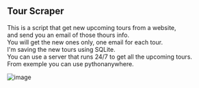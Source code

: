 ## Tour Scraper

This is a script that get new upcoming tours from a website,  
and send you an email of those thours info.  
You will get the new ones only, one email for each tour.  
I'm saving the new tours using SQLite.  
You can use a server that runs 24/7 to get all the upcoming tours.  
From exemple you can use pythonanywhere.

![image](https://github.com/sefi0609/Python-Apps/assets/81361291/6f28de01-78eb-4b43-ba99-4cba2c9cf6ac)


